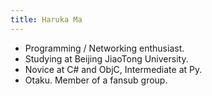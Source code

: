 ```yaml
---
title: Haruka Ma
---
```

- Programming / Networking enthusiast.
- Studying at Beijing JiaoTong University.
- Novice at C# and ObjC, Intermediate at Py.
- Otaku. Member of a fansub group.
